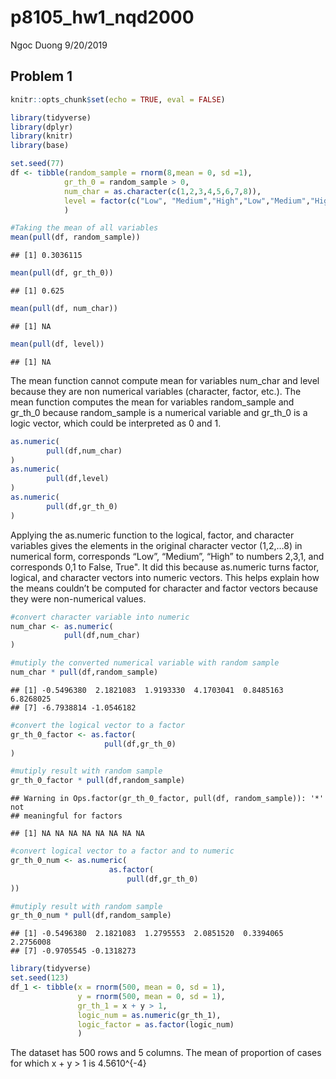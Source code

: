 p8105\_hw1\_nqd2000
================
Ngoc Duong
9/20/2019

## Problem 1

``` r
knitr::opts_chunk$set(echo = TRUE, eval = FALSE)

library(tidyverse)
library(dplyr)
library(knitr)
library(base)

set.seed(77)
df <- tibble(random_sample = rnorm(8,mean = 0, sd =1),
            gr_th_0 = random_sample > 0,
            num_char = as.character(c(1,2,3,4,5,6,7,8)),
            level = factor(c("Low", "Medium","High","Low","Medium","High","Medium","High"))
            )

#Taking the mean of all variables 
mean(pull(df, random_sample))
```

    ## [1] 0.3036115

``` r
mean(pull(df, gr_th_0))
```

    ## [1] 0.625

``` r
mean(pull(df, num_char))
```

    ## [1] NA

``` r
mean(pull(df, level))
```

    ## [1] NA

The mean function cannot compute mean for variables num\_char and level
because they are non numerical variables (character, factor, etc.). The
mean function computes the mean for variables random\_sample and
gr\_th\_0 because random\_sample is a numerical variable and gr\_th\_0
is a logic vector, which could be interpreted as 0 and 1.

``` r
as.numeric(
        pull(df,num_char)
)
as.numeric(
        pull(df,level)
)
as.numeric(
        pull(df,gr_th_0)
)
```

Applying the as.numeric function to the logical, factor, and character
variables gives the elements in the original character vector (1,2,…8)
in numerical form, corresponds “Low”, “Medium”, “High” to numbers 2,3,1,
and corresponds 0,1 to False, True". It did this because as.numeric
turns factor, logical, and character vectors into numeric vectors. This
helps explain how the means couldn’t be computed for character and
factor vectors because they were non-numerical values.

``` r
#convert character variable into numeric
num_char <- as.numeric(
            pull(df,num_char)
)

#mutiply the converted numerical variable with random sample
num_char * pull(df,random_sample)
```

    ## [1] -0.5496380  2.1821083  1.9193330  4.1703041  0.8485163  6.8268025
    ## [7] -6.7938814 -1.0546182

``` r
#convert the logical vector to a factor
gr_th_0_factor <- as.factor(
                     pull(df,gr_th_0)
)

#mutiply result with random sample
gr_th_0_factor * pull(df,random_sample)
```

    ## Warning in Ops.factor(gr_th_0_factor, pull(df, random_sample)): '*' not
    ## meaningful for factors

    ## [1] NA NA NA NA NA NA NA NA

``` r
#convert logical vector to a factor and to numeric
gr_th_0_num <- as.numeric(
                      as.factor(
                          pull(df,gr_th_0)
))

#mutiply result with random sample
gr_th_0_num * pull(df,random_sample)
```

    ## [1] -0.5496380  2.1821083  1.2795553  2.0851520  0.3394065  2.2756008
    ## [7] -0.9705545 -0.1318273

``` r
library(tidyverse)
set.seed(123)
df_1 <- tibble(x = rnorm(500, mean = 0, sd = 1),
               y = rnorm(500, mean = 0, sd = 1), 
               gr_th_1 = x + y > 1,
               logic_num = as.numeric(gr_th_1),
               logic_factor = as.factor(logic_num)
               )
```

The dataset has 500 rows and 5 columns. The mean of proportion of cases
for which x + y \> 1 is 4.5610^{-4}
